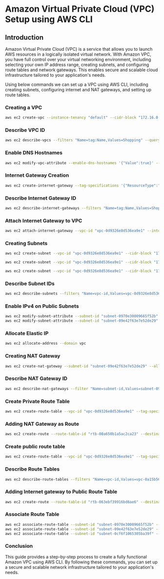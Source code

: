 # Amazon Virtual Private Cloud (VPC) Setup using AWS CLI

## Introduction
Amazon Virtual Private Cloud (VPC) is a service that allows you to launch AWS resources in a logically isolated virtual network. With Amazon VPC, you have full control over your virtual networking environment, including selecting your own IP address range, creating subnets, and configuring route tables and network gateways. This enables secure and scalable cloud infrastructure tailored to your application's needs.

Using below commands we can set up a VPC using AWS CLI, including creating subnets, configuring internet and NAT gateways, and setting up route tables.

### Creating a VPC
```sh
aws ec2 create-vpc --instance-tenancy "default" --cidr-block "172.16.0.0/16" --tag-specifications '{"ResourceType":"vpc","Tags":[{"Key":"Name","Value":"Shopping"}]}' 
```
### Describe VPC ID
```sh
aws ec2 describe-vpcs --filters "Name=tag:Name,Values=Shopping" --query "Vpcs[*].VpcId" --output text
```
### Enable DNS Hostnames
```sh
aws ec2 modify-vpc-attribute --enable-dns-hostnames '{"Value":true}' --vpc-id "vpc-0d9326e8d536ea9e1" 
```
### Internet Gateway Creation
```sh
aws ec2 create-internet-gateway --tag-specifications '{"ResourceType":"internet-gateway","Tags":[{"Key":"Name","Value":"Shopping-igw"}]}'  
```
### Describe Internet Gateway ID
```sh
aws ec2 describe-internet-gateways --filters "Name=tag:Name,Values=Shopping-igw" --query "InternetGateways[*].InternetGatewayId" --output text
```
### Attach Internet Gateway to VPC
```sh
aws ec2 attach-internet-gateway --vpc-id "vpc-0d9326e8d536ea9e1" --internet-gateway-id "igw-0303d6e9933e0f81e"  
```
### Creating Subnets
```sh
aws ec2 create-subnet --vpc-id "vpc-0d9326e8d536ea9e1" --cidr-block "172.16.0.0/18" --availability-zone-id "aps1-az1" --tag-specifications '{"ResourceType":"subnet","Tags":[{"Key":"Name","Value":"public-subnet1"}]}' 

aws ec2 create-subnet --vpc-id "vpc-0d9326e8d536ea9e1" --cidr-block "172.16.64.0/18" --availability-zone-id "aps1-az3" --tag-specifications '{"ResourceType":"subnet","Tags":[{"Key":"Name","Value":"public-subnet2"}]}' 

aws ec2 create-subnet --vpc-id "vpc-0d9326e8d536ea9e1" --cidr-block "172.16.128.0/18" --availability-zone-id "aps1-az2" --tag-specifications '{"ResourceType":"subnet","Tags":[{"Key":"Name","Value":"private-subnet1"}]}' "  
```
### Describe Subnet IDs
```sh
aws ec2 describe-subnets --filters "Name=vpc-id,Values=vpc-0d9326e8d536ea9e1" --query "Subnets[*].{Name:Tags[?Key=='Name']|[0].Value, ID:SubnetId}" 
```
### Enable IPv4 on Public Subnets
```sh
aws ec2 modify-subnet-attribute --subnet-id "subnet-0970e30009665f52b" --map-public-ip-on-launch '{"Value":true}' 
aws ec2 modify-subnet-attribute --subnet-id "subnet-09e42f63e7e52de29" --map-public-ip-on-launch '{"Value":true}'  
```
### Allocate Elastic IP
```sh
aws ec2 allocate-address --domain vpc  
```
### Creating NAT Gateway
```sh
aws ec2 create-nat-gateway --subnet-id "subnet-09e42f63e7e52de29" --allocation-id "eipalloc-0fd7bdfbe327b3a9f" --tag-specifications '{"ResourceType":"natgateway","Tags":[{"Key":"Name","Value":"shopping-nat"}]}' 
```
### Describe NAT Gateway ID
```sh
aws ec2 describe-nat-gateways --filter "Name=subnet-id,Values=subnet-0970e30009665f52b" --query "NatGateways[*].NatGatewayId" --output text
```
### Create Private Route Table
```sh
aws ec2 create-route-table --vpc-id "vpc-0d9326e8d536ea9e1" --tag-specifications '{"ResourceType":"route-table","Tags":[{"Key":"Name","Value":"shopping-private"}]}' 
```
### Adding NAT Gateway as Route
```sh
aws ec2 create-route --route-table-id "rtb-00a650b1a5ac2ca23" --destination-cidr-block "0.0.0.0/0" --nat-gateway-id "nat-02f28ece425300a2f" 
```
### Create public route table
```sh
aws ec2 create-route-table --vpc-id "vpc-0d9326e8d536ea9e1" --tag-specifications '{"ResourceType":"route-table","Tags":[{"Key":"Name","Value":"shopping-public"}]}'  
```
### Describe Route Tables
```sh
aws ec2 describe-route-tables --filters "Name=vpc-id,Values=vpc-0a15b56e8bbd369cc" --query "RouteTables[*].{Name:Tags[?Key=='Name']|[0].Value, ID:RouteTableId}" 
```
### Adding Internet gateway to Public Route Table
```sh
aws ec2 create-route --route-table-id "rtb-063ebf39916bd6ae6" --destination-cidr-block "0.0.0.0/0" --gateway-id "igw-0303d6e9933e0f81e" 
```
### Associate Route Table
```sh
aws ec2 associate-route-table --subnet-id "subnet-0970e30009665f52b" --route-table-id "rtb-063ebf39916bd6ae6"
aws ec2 associate-route-table --subnet-id "subnet-09e42f63e7e52de29" --route-table-id "rtb-063ebf39916bd6ae6"
aws ec2 associate-route-table --subnet-id "subnet-0cf6f1065305ba39f" --route-table-id "rtb-00a650b1a5ac2ca23"
```
### Conclusion
This guide provides a step-by-step process to create a fully functional Amazon VPC using AWS CLI. By following these commands, you can set up a secure and scalable network infrastructure tailored to your application's needs.
